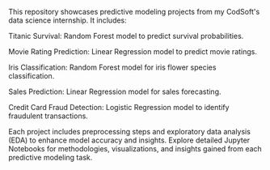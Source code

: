This repository showcases predictive modeling projects from my CodSoft's data science internship. It includes:

Titanic Survival: Random Forest model to predict survival probabilities.

Movie Rating Prediction: Linear Regression model to predict movie ratings.

Iris Classification: Random Forest model for iris flower species classification.

Sales Prediction: Linear Regression model for sales forecasting.

Credit Card Fraud Detection: Logistic Regression model to identify fraudulent transactions.

Each project includes preprocessing steps and exploratory data analysis (EDA) to enhance model accuracy and insights.
Explore detailed Jupyter Notebooks for methodologies, visualizations, and insights gained from each predictive modeling task.

